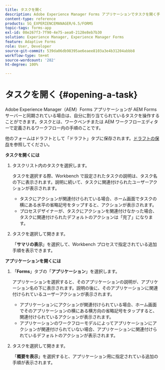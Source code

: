 ```yaml
---
title: タスクを開く
description: Adobe Experience Manager Forms アプリケーションでタスクを開く手順。
content-type: reference
products: SG_EXPERIENCEMANAGER/6.5/FORMS
topic-tags: forms-app
exl-id: 08e267f3-7f90-4e75-aea0-2128e8eb7b30
solution: Experience Manager, Experience Manager Forms
feature: Adaptive Forms
role: User, Developer
source-git-commit: 539da06db98395ae6eaee8103a3e4b31204abbb8
workflow-type: tm+mt
source-wordcount: '282'
ht-degree: 100%

---
```


# タスクを開く {#opening-a-task}

Adobe Experience Manager（AEM）Forms アプリケーションが AEM Forms サーバーと同期されている場合は、自分に割り当てられているタスクを操作することができます。タスクとは、ワークベンチまたは AEM ワークフローエディターで定義されるワークフロー内の手順のことです。

他のフォームはドラフトとして「ドラフト」タブに保存されます。[ドラフトの保存](/help/forms/using/save-as-draft.md)を参照してください。

**タスクを開くには**

1. タスクリスト内のタスクを選択します。

   タスクを選択する際、Workbench で設定されたタスクの説明は、タスク名の下に表示されます。説明に続いて、タスクに関連付けられたユーザーアクションが表示されます。

   * タスクにアクションが関連付けられている場合、ホーム画面でタスクの横にある水平の省略記号をタップすると、アクションが表示されます。
   * プロセスデザイナーが、タスクにアクションを関連付けなかった場合、タスクに関連付けられたデフォルトのアクションは「完了」になります。

1. タスクを選択して開きます。

   「**サマリの表示**」を選択して、Workbench プロセスで指定されている追加手順を表示できます。

**アプリケーションを開くには**

1. 「**Forms**」タブの「**アプリケーション**」を選択します。

   アプリケーションを選択すると、そのアプリケーションの説明が、アプリケーション名の下に表示されます。説明の後に、そのアプリケーションに関連付けられているユーザーアクションが表示されます。

   * アプリケーションにアクションが関連付けられている場合、ホーム画面でそのアプリケーションの横にある横方向の省略記号をタップすると、関連付けられているアクションが表示されます。
   * アプリケーションのワークフローモデルによってアプリケーションにアクションが関連付けられていない場合、アプリケーションに関連付けられているデフォルトのアクションが表示されます。

1. タスクを選択して開きます。

   「**概要を表示**」を選択すると、アプリケーション用に指定されている追加の手順が表示されます。
